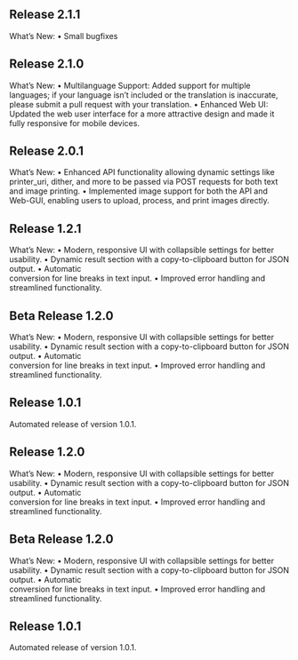 ## Release 2.1.1
What’s New:
• Small bugfixes 

## Release 2.1.0
What’s New:
• Multilanguage Support: Added support for multiple languages; if your language isn’t included or the translation is inaccurate, please submit a pull request with your translation.
• Enhanced Web UI: Updated the web user interface for a more attractive design and made it fully responsive for mobile devices.


## Release 2.0.1
What’s New:
•	Enhanced API functionality allowing dynamic settings like printer_uri, dither, and more to be passed via POST requests for both text and image printing.
•	Implemented image support for both the API and Web-GUI, enabling users to upload, process, and print images directly.

## Release 1.2.1
What’s New:
	•	Modern, responsive UI with collapsible settings for better usability.
	•	Dynamic result section with a copy-to-clipboard button for JSON output.
	•	Automatic <br> conversion for line breaks in text input.
	•	Improved error handling and streamlined functionality.

## Beta Release 1.2.0
What’s New:
	•	Modern, responsive UI with collapsible settings for better usability.
	•	Dynamic result section with a copy-to-clipboard button for JSON output.
	•	Automatic <br> conversion for line breaks in text input.
	•	Improved error handling and streamlined functionality.

## Release 1.0.1
Automated release of version 1.0.1.

## Release 1.2.0
What’s New:
	•	Modern, responsive UI with collapsible settings for better usability.
	•	Dynamic result section with a copy-to-clipboard button for JSON output.
	•	Automatic <br> conversion for line breaks in text input.
	•	Improved error handling and streamlined functionality.

## Beta Release 1.2.0
What’s New:
	•	Modern, responsive UI with collapsible settings for better usability.
	•	Dynamic result section with a copy-to-clipboard button for JSON output.
	•	Automatic <br> conversion for line breaks in text input.
	•	Improved error handling and streamlined functionality.

## Release 1.0.1
Automated release of version 1.0.1.
